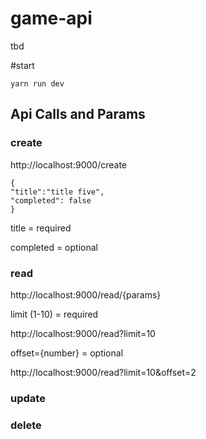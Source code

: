 # game-api

tbd

#start

    yarn run dev

## Api Calls and Params

### create

http://localhost:9000/create

    {
    "title":"title five",
    "completed": false
    }

title = required

completed = optional

### read

http://localhost:9000/read/{params}

limit (1-10) = required

http://localhost:9000/read?limit=10

offset={number} = optional

http://localhost:9000/read?limit=10&offset=2

### update

### delete
